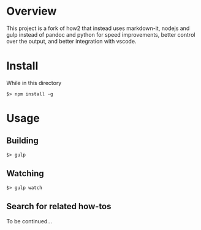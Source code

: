 # Overview

This project is a fork of how2 that instead uses markdown-it, nodejs and gulp instead of pandoc and python for speed improvements, better control over the output, and better integration with vscode.

# Install

While in this directory
``` shell
$> npm install -g
```

# Usage

## Building

``` shell
$> gulp
```

## Watching

``` shell
$> gulp watch
```

## Search for related how-tos

To be continued...
